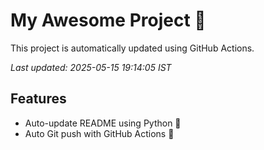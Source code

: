 # My Awesome Project 🚀

This project is automatically updated using GitHub Actions.

_Last updated: 2025-05-15 19:14:05 IST_

## Features
- Auto-update README using Python 🐍
- Auto Git push with GitHub Actions 🤖
